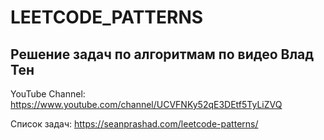 # LEETCODE_PATTERNS

## Решение задач по алгоритмам по видео Влад Тен
YouTube Channel: https://www.youtube.com/channel/UCVFNKy52qE3DEtf5TyLiZVQ

Список задач: https://seanprashad.com/leetcode-patterns/

